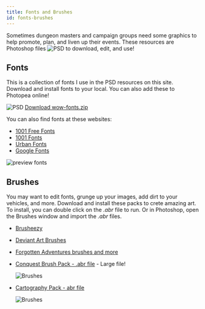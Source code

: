```yaml
---
title: Fonts and Brushes
id: fonts-brushes
---
```


Sometimes dungeon masters and campaign groups need some graphics to help promote, plan, and liven up their events. These resources are Photoshop files ![PSD](/img/psd.png) to download, edit, and use!

## Fonts

This is a collection of fonts I use in the PSD resources on this site. Download and install fonts to your local. You can also add these to Photopea online!

![PSD](/img/psd.png) [Download wow-fonts.zip](https://drive.google.com/file/d/1-NhzLG83iGJ0gdTmmPVSGjt9X8lTrZDw/view?usp=sharing)

You can also find fonts at these websites:

* [1001 Free Fonts](https://www.1001freefonts.com/)
* [1001 Fonts](https://www.1001fonts.com/)
* [Urban Fonts](https://www.urbanfonts.com/free-fonts.htm)
* [Google Fonts](https://fonts.google.com/)

![preview fonts](/img/resources/wow-fonts.jpg)

## Brushes

You may want to edit fonts, grunge up your images, add dirt to your vehicles, and more. Download and install these packs to crete amazing art. To install, you can double click on the *.abr* file to run. Or in Photoshop, open the Brushes window and import the *.abr* files.

* [Brusheezy](https://fonts.google.com/)
* [Deviant Art Brushes](https://www.deviantart.com/tag/brushes)
* [Forgotten Adventures brushes and more](https://www.forgotten-adventures.net/)
* [Conquest Brush Pack - .abr file](https://drive.google.com/file/d/1eyDBgoevqxoOm0sbriUoTvVK6XRCuici/view?usp=sharing) - Large file!

    ![Brushes](/img/resources/brushes.jpg)

* [Cartography Pack - abr file](https://drive.google.com/file/d/1fyJT9hxPUsgWCoe76udYz1Zpy2q54Aea/view?usp=sharing)

   ![Brushes](/img/resources/cartography.jpg) 

